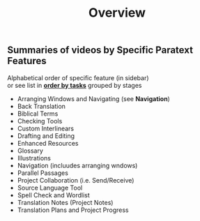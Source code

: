 ﻿---
sidebar_position: 1
title: Overview
---


## Summaries of videos by Specific Paratext Features
Alphabetical order of specific feature (in sidebar)   
or see list in [**order by tasks**](list-of-videos) grouped by stages 

- Arranging Windows and Navigating (see **Navigation**)
- Back Translation
- Biblical Terms
- Checking Tools
- Custom Interlinears
- Drafting and Editing
- Enhanced Resources
- Glossary
- Illustrations
- Navigation (incluudes arranging wndows)
- Parallel Passages
- Project Collaboration (i.e. Send/Receive)
- Source Language Tool
- Spell Check and Wordlist
- Translation Notes (Project Notes)
- Translation Plans and Project Progress
